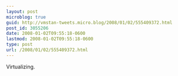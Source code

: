 ```yaml
---
layout: post
microblog: true
guid: http://vmstan-tweets.micro.blog/2008/01/02/555409372.html
post_id: 3055206
date: 2008-01-02T09:55:18-0600
lastmod: 2008-01-02T09:55:18-0600
type: post
url: /2008/01/02/555409372.html
---
```

Virtualizing.
